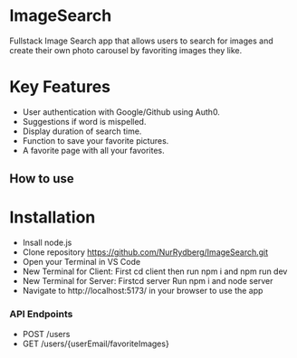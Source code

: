 # ImageSearch
Fullstack Image Search app that allows users to search for images and create their own photo carousel by favoriting images they like.



# Key Features

- User authentication with Google/Github using Auth0.
- Suggestions if word is mispelled.
- Display duration of search time.
- Function to save your favorite pictures.
- A favorite page with all your favorites.

<h2>How to use</h2></h2>

# Installation

- Insall node.js
- Clone repository https://github.com/NurRydberg/ImageSearch.git
- Open your Terminal in VS Code
- New Terminal for Client: First cd client then run npm i and npm run dev
- New Terminal for Server: Firstcd server Run npm i and node server
- Navigate to http://localhost:5173/ in your browser to use the app


### API Endpoints

- POST /users
- GET /users/{userEmail/favoriteImages}

